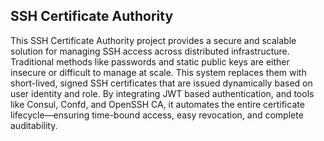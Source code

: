 ## SSH Certificate Authority
This SSH Certificate Authority project provides a secure and scalable solution for managing SSH access across distributed infrastructure. Traditional methods like passwords and static public keys are either insecure or difficult to manage at scale. This system replaces them with short-lived, signed SSH certificates that are issued dynamically based on user identity and role. By integrating JWT based authentication, and tools like Consul, Confd, and OpenSSH CA, it automates the entire certificate lifecycle—ensuring time-bound access, easy revocation, and complete auditability.
